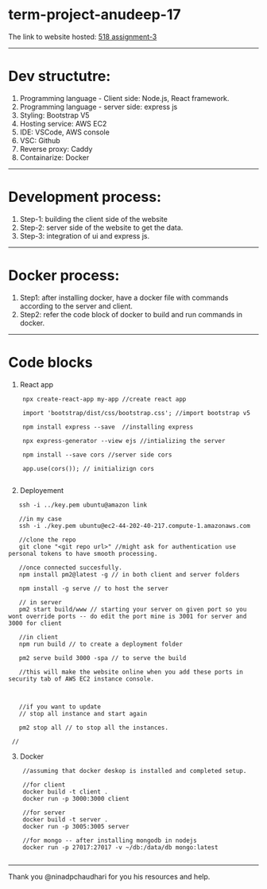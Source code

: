 # term-project-anudeep-17
The link to website hosted: <a href ="http://44.202.145.129:3000/">518 assignment-3</a>

---
# Dev structutre:

1. Programming language - Client side: Node.js, React framework. <br/>
2. Programming language - server side: express js <br/>
3. Styling: Bootstrap V5 <br/>
4. Hosting service: AWS EC2 <br/>
5. IDE: VSCode, AWS console <br/>
6. VSC: Github <br/>
7. Reverse proxy: Caddy <br/>
8. Containarize: Docker <br/>
  
---
# Development process:

1. Step-1: building the client side of the website <br/>
2. Step-2: server side of the website to get the data. <br/>
3. Step-3: integration of ui and express js. <br/>

---
# Docker process:

1. Step1: after installing docker, have a docker file with commands according to the server and client. <br/>
2. Step2: refer the code block of docker to build and run commands in docker. <br/>
--- 
# Code blocks 
1. React app
```
    npx create-react-app my-app //create react app
  
    import 'bootstrap/dist/css/bootstrap.css'; //import bootstrap v5
  
    npm install express --save  //installing express
   
    npx express-generator --view ejs //intializing the server 
   
    npm install --save cors //server side cors
   
    app.use(cors()); // initializign cors
     
```

2. Deployement
 ```
    ssh -i ../key.pem ubuntu@amazon link 
 
    //in my case 
    ssh -i ./key.pem ubuntu@ec2-44-202-40-217.compute-1.amazonaws.com
 
    //clone the repo
    git clone "<git repo url>" //might ask for authentication use personal tokens to have smooth processing.
 
    //once connected succesfully.
    npm install pm2@latest -g // in both client and server folders
 
    npm install -g serve // to host the server 

    // in server 
    pm2 start build/www // starting your server on given port so you wont override ports -- do edit the port mine is 3001 for server and 3000 for client
 
    //in client
    npm run build // to create a deployment folder
 
    pm2 serve build 3000 -spa // to serve the build
 
    //this will make the website online when you add these ports in security tab of AWS EC2 instance console.
 
 
 
    //if you want to update
    // stop all instance and start again
 
    pm2 stop all // to stop all the instances.
  
  //
 ```
3. Docker
```
    //assuming that docker deskop is installed and completed setup.
    
    //for client
    docker build -t client . 
    docker run -p 3000:3000 client
    
    //for server
    docker build -t server . 
    docker run -p 3005:3005 server
    
    //for mongo -- after installing mongodb in nodejs
    docker run -p 27017:27017 -v ~/db:/data/db mongo:latest
   
```
---
Thank you @ninadpchaudhari for you his resources and help.
